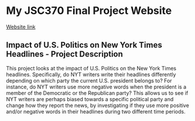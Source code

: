 # My JSC370 Final Project Website 

[Website link](https://karimzakir02.github.io/jsc370-final-project/)


## Impact of U.S. Politics on New York Times Headlines - Project Description

This project looks at the impact of U.S. Politics on the New York Times headlines. Specifically, do NYT writers write their headlines differently depending on which party the current U.S. president belongs to? For instance, do NYT writers use more negative words when the president is a member of the Democratic or the Republican party? This allows us to see if NYT writers are perhaps biased towards a specific political party and change how they report the news, by investigating if they use more positive and/or negative words in their headlines during two different time periods.  
